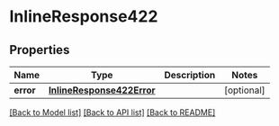 # InlineResponse422

## Properties
Name | Type | Description | Notes
------------ | ------------- | ------------- | -------------
**error** | [**InlineResponse422Error**](InlineResponse422Error.md) |  | [optional] 

[[Back to Model list]](../README.md#documentation-for-models) [[Back to API list]](../README.md#documentation-for-api-endpoints) [[Back to README]](../README.md)

